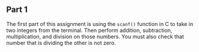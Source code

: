 ## Part 1
The first part of this assignment is using the `scanf()` function in C to take in two integers from the terminal. Then perform addition, subtraction, multiplication, and division on those numbers. You must also check that number that is dividing the other is not zero.